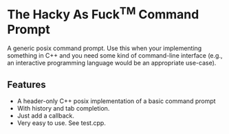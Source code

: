 # The Hacky As Fuck<sup>TM</sup> Command Prompt
A generic posix command prompt. Use this when your implementing something in
C++ and you need some kind of command-line interface (e.g., an interactive 
programming language would be an appropriate use-case).

## Features
* A header-only C++ posix implementation of a basic command prompt
* With history and tab completion.
* Just add a callback.
* Very easy to use. See test.cpp.